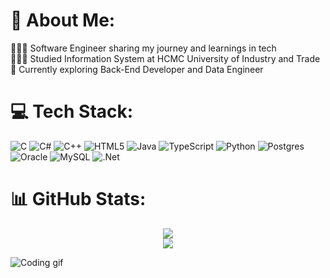 # 💫 About Me:
👨🏻‍💻 Software Engineer sharing my journey and learnings in tech<br>👨🏻‍🎓 Studied Information System at HCMC University of Industry and Trade<br>💭 Currently exploring Back-End Developer and Data Engineer<br>


# 💻 Tech Stack:
![C](https://img.shields.io/badge/c-%2300599C.svg?style=for-the-badge&logo=c&logoColor=white) ![C#](https://img.shields.io/badge/c%23-%23239120.svg?style=for-the-badge&logo=csharp&logoColor=white) ![C++](https://img.shields.io/badge/c++-%2300599C.svg?style=for-the-badge&logo=c%2B%2B&logoColor=white) ![HTML5](https://img.shields.io/badge/html5-%23E34F26.svg?style=for-the-badge&logo=html5&logoColor=white) ![Java](https://img.shields.io/badge/java-%23ED8B00.svg?style=for-the-badge&logo=openjdk&logoColor=white) ![TypeScript](https://img.shields.io/badge/typescript-%23007ACC.svg?style=for-the-badge&logo=typescript&logoColor=white) ![Python](https://img.shields.io/badge/python-3670A0?style=for-the-badge&logo=python&logoColor=ffdd54) ![Postgres](https://img.shields.io/badge/postgres-%23316192.svg?style=for-the-badge&logo=postgresql&logoColor=white) ![Oracle](https://img.shields.io/badge/Oracle-F80000?style=for-the-badge&logo=oracle&logoColor=white) ![MySQL](https://img.shields.io/badge/mysql-4479A1.svg?style=for-the-badge&logo=mysql&logoColor=white) ![.Net](https://img.shields.io/badge/.NET-5C2D91?style=for-the-badge&logo=.net&logoColor=white)
# 📊 GitHub Stats:
<div align="center">
  <img src="https://github-readme-stats.vercel.app/api?username=GiaHuy25&theme=dracula&hide_border=false&include_all_commits=true&count_private=true" /><br/>
  <img src="https://nirzak-streak-stats.vercel.app/?user=GiaHuy25&theme=dracula&hide_border=false" /><br/>
</div>

![Coding gif](https://i.redd.it/12qyupc24fkd1.gif)
